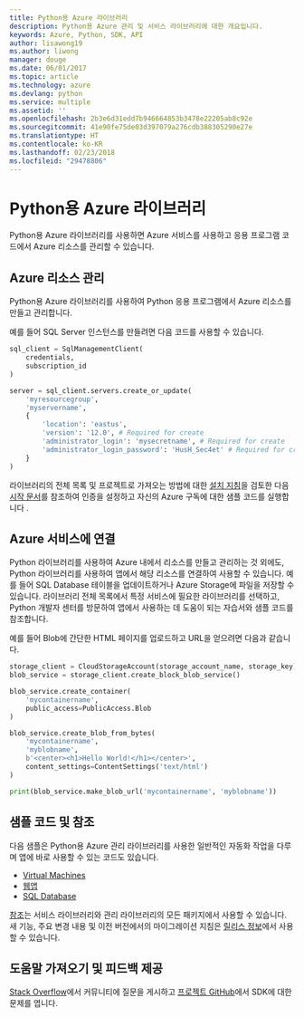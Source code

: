 ```yaml
---
title: Python용 Azure 라이브러리
description: Python용 Azure 관리 및 서비스 라이브러리에 대한 개요입니다.
keywords: Azure, Python, SDK, API
author: lisawong19
ms.author: liwong
manager: douge
ms.date: 06/01/2017
ms.topic: article
ms.technology: azure
ms.devlang: python
ms.service: multiple
ms.assetid: ''
ms.openlocfilehash: 2b3e6d31edd7b946664853b3478e22205ab8c92e
ms.sourcegitcommit: 41e90fe75de03d397079a276cdb388305290e27e
ms.translationtype: HT
ms.contentlocale: ko-KR
ms.lasthandoff: 02/23/2018
ms.locfileid: "29478806"
---
```

# <a name="azure-libraries-for-python"></a>Python용 Azure 라이브러리

Python용 Azure 라이브러리를 사용하면 Azure 서비스를 사용하고 응용 프로그램 코드에서 Azure 리소스를 관리할 수 있습니다. 

## <a name="manage-azure-resources"></a>Azure 리소스 관리

Python용 Azure 라이브러리를 사용하여 Python 응용 프로그램에서 Azure 리소스를 만들고 관리합니다.

예를 들어 SQL Server 인스턴스를 만들려면 다음 코드를 사용할 수 있습니다.

```python
sql_client = SqlManagementClient(
    credentials,
    subscription_id
)

server = sql_client.servers.create_or_update(
    'myresourcegroup',
    'myservername',
    {
        'location': 'eastus',
        'version': '12.0', # Required for create
        'administrator_login': 'mysecretname', # Required for create
        'administrator_login_password': 'HusH_Sec4et' # Required for create
    }
)
```

라이브러리의 전체 목록 및 프로젝트로 가져오는 방법에 대한 [설치 지침](python-sdk-azure-install.md)을 검토한 다음 [시작 문서](python-sdk-azure-get-started.yml)를 참조하여 인증을 설정하고 자신의 Azure 구독에 대한 샘플 코드를 실행합니다 .

## <a name="connect-to-azure-services"></a>Azure 서비스에 연결

Python 라이브러리를 사용하여 Azure 내에서 리소스를 만들고 관리하는 것 외에도, Python 라이브러리를 사용하여 앱에서 해당 리소스를 연결하여 사용할 수 있습니다. 예를 들어 SQL Database 테이블을 업데이트하거나 Azure Storage에 파일을 저장할 수 있습니다. 라이브러리 전체 목록에서 특정 서비스에 필요한 라이브러리를 선택하고, Python 개발자 센터를 방문하여 앱에서 사용하는 데 도움이 되는 자습서와 샘플 코드를 참조합니다.

예를 들어 Blob에 간단한 HTML 페이지를 업로드하고 URL을 얻으려면 다음과 같습니다.

```python
storage_client = CloudStorageAccount(storage_account_name, storage_key)
blob_service = storage_client.create_block_blob_service()

blob_service.create_container(
    'mycontainername',
    public_access=PublicAccess.Blob
)

blob_service.create_blob_from_bytes(
    'mycontainername',
    'myblobname',
    b'<center><h1>Hello World!</h1></center>',
    content_settings=ContentSettings('text/html')
)

print(blob_service.make_blob_url('mycontainername', 'myblobname'))
```

## <a name="sample-code-and-reference"></a>샘플 코드 및 참조
다음 샘플은 Python용 Azure 관리 라이브러리를 사용한 일반적인 자동화 작업을 다루며 앱에 바로 사용할 수 있는 코드도 있습니다.
- [Virtual Machines](python-sdk-azure-virtual-machine-samples.md)
- [웹앱](python-sdk-azure-web-apps-samples.md)
- [SQL Database](python-sdk-azure-sql-database-samples.md)

[참조](/python/api/overview/azure)는 서비스 라이브러리와 관리 라이브러리의 모든 패키지에서 사용할 수 있습니다. 새 기능, 주요 변경 내용 및 이전 버전에서의 마이그레이션 지침은 [릴리스 정보](python-sdk-azure-release-notes.md)에서 사용할 수 있습니다. 

## <a name="get-help-and-give-feedback"></a>도움말 가져오기 및 피드백 제공

[Stack Overflow](http://stackoverflow.com/questions/tagged/azure-sdk-python)에서 커뮤니티에 질문을 게시하고 [프로젝트 GitHub](https://github.com/Azure/azure-sdk-for-python)에서 SDK에 대한 문제를 엽니다.
